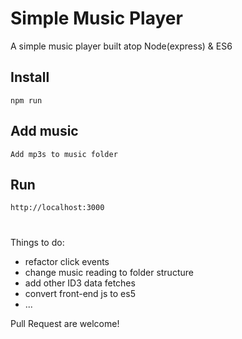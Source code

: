 # Simple Music Player
A simple music player built atop Node(express) & ES6

## Install

```
npm run
```

## Add music

```
Add mp3s to music folder
```

## Run

```
http://localhost:3000
```

# #
Things to do:
- refactor click events
- change music reading to folder structure
- add other ID3 data fetches
- convert front-end js to es5
- ...

Pull Request are welcome!
